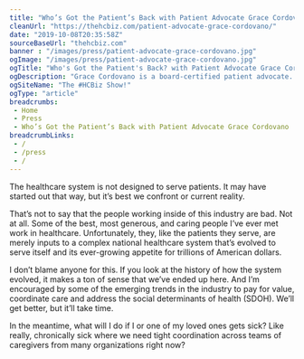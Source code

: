 ```yaml
--- 
title: "Who’s Got the Patient’s Back with Patient Advocate Grace Cordovano"
cleanUrl: "https://thehcbiz.com/patient-advocate-grace-cordovano/"
date: "2019-10-08T20:35:58Z"
sourceBaseUrl: "thehcbiz.com"
banner : "/images/press/patient-advocate-grace-cordovano.jpg"
ogImage: "/images/press/patient-advocate-grace-cordovano.jpg"
ogTitle: "Who's Got the Patient's Back? with Patient Advocate Grace Cordovano"
ogDescription: "Grace Cordovano is a board-certified patient advocate. Grace helps us to understand why patient advocates are needed, how they add value, and how much work and expertise is really necessary to do this job effectively."
ogSiteName: "The #HCBiz Show!"
ogType: "article"
breadcrumbs:
 - Home
 - Press
 - Who’s Got the Patient’s Back with Patient Advocate Grace Cordovano
breadcrumbLinks:
 - / 
 - /press
 - / 
---
```

The healthcare system is not designed to serve patients. It may have started out that way, but it’s best we confront or current reality.

That’s not to say that the people working inside of this industry are bad. Not at all. Some of the best, most generous, and caring people I’ve ever met work in healthcare. Unfortunately, they, like the patients they serve, are merely inputs to a complex national healthcare system that’s evolved to serve itself and its ever-growing appetite for trillions of American dollars.

I don’t blame anyone for this. If you look at the history of how the system evolved, it makes a ton of sense that we’ve ended up here. And I’m encouraged by some of the emerging trends in the industry to pay for value, coordinate care and address the social determinants of health (SDOH). We’ll get better, but it’ll take time.

In the meantime, what will I do if I or one of my loved ones gets sick? Like really, chronically sick where we need tight coordination across teams of caregivers from many organizations right now?
